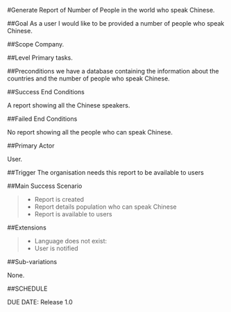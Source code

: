 #Generate Report of Number of People in the world who speak Chinese.

##Goal
As a user I would like to be provided a number of people who speak Chinese.

##Scope
Company.

##Level
Primary tasks.

##Preconditions
we have a database containing the information about the countries and the number of people who speak Chinese.


##Success End Conditions

A report showing all the Chinese speakers.

##Failed End Conditions

No report showing all the people who can speak Chinese.

##Primary Actor

User.

##Trigger
The organisation needs this report to be available to users

##Main Success Scenario

>- Report is created
>- Report details population who can speak Chinese
>- Report is available to users

##Extensions

>- Language does not exist:
>- User is notified

##Sub-variations

None.

##SCHEDULE

DUE DATE: Release 1.0